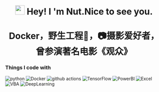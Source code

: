 <h1 align="center"><img src="https://emojis.slackmojis.com/emojis/images/1531849430/4246/blob-sunglasses.gif?1531849430" width="30"/> Hey! I 'm Nut.Nice to see you.</h1>
<h1 align="center">Docker，野生工程🦁，📷摄影爱好者，曾参演著名电影《观众》</h1>

<h3>Things I code with</h3>
<p>
  <img alt="python" src="https://img.shields.io/badge/-python-45b8d8?style=flat-square&logo=python&logoColor=white" />
  <img alt="Docker" src="https://img.shields.io/badge/-Docker-46a2f1?style=flat-square&logo=docker&logoColor=white" />
  <img alt="github actions" src="https://img.shields.io/badge/-Github_Actions-2088FF?style=flat-square&logo=github-actions&logoColor=white" /> 
  <img alt="TensorFlow" src="https://img.shields.io/badge/-TensorFlow-007ACC?style=flat-square&logo=TensorFlow&logoColor=white" />
  <img alt="PowerBI" src="https://img.shields.io/badge/-PowerBI-5849BE?style=flat-square&logo=PowerBI&logoColor=white" />
  <img alt="Excel" src="https://img.shields.io/badge/-Excel-311C87?style=flat-square&logo=Excel&logoColor=white" />
  <img alt="VBA" src="https://img.shields.io/badge/-VBA-8DD6F9?style=flat-square&logo=VBA&logoColor=white" /> 
  <img alt="DeepLearning" src="https://img.shields.io/badge/-DeepLearning-CC6699?style=DeepLearning&logo=sass&logoColor=white" />
</p>
<!--
**yangjianguo10/yangjianguo10** is a ✨ _special_ ✨ repository because its `README.md` (this file) appears on your GitHub profile.

Here are some ideas to get you started:

- 🔭 I’m currently working on ...
- 🌱 I’m currently learning ...
- 👯 I’m looking to collaborate on ...
- 🤔 I’m looking for help with ...
- 💬 Ask me about ...
- 📫 How to reach me: yjg13488912466@163.com
- 😄 Pronouns: ...
- ⚡ Fun fact: ...
-->
  
![Nut's GitHub stats](https://github-readme-stats.vercel.app/api?username=yangjianguo10&show_icons=true&theme=radical)
